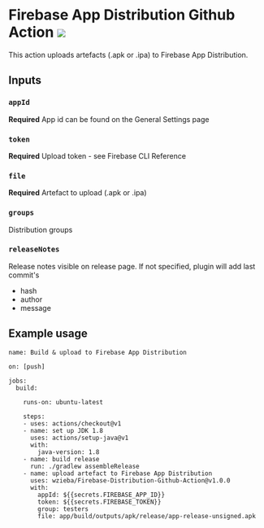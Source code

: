 # Firebase App Distribution Github Action ![](https://github.com/wzieba/Firebase-Distribution-Github-Action/workflows/Sample%20workflow%20for%20Firebase%20Distribution%20action/badge.svg)

This action uploads artefacts (.apk or .ipa) to Firebase App Distribution.

## Inputs

### `appId`

**Required** App id can be found on the General Settings page

### `token`

**Required** Upload token - see Firebase CLI Reference

### `file`

**Required** Artefact to upload (.apk or .ipa)

### `groups`

Distribution groups

### `releaseNotes`

Release notes visible on release page. If not specified, plugin will add last commit's
 - hash
 - author
 - message

## Example usage

```
name: Build & upload to Firebase App Distribution 

on: [push]

jobs:
  build:

    runs-on: ubuntu-latest

    steps:
    - uses: actions/checkout@v1
    - name: set up JDK 1.8
      uses: actions/setup-java@v1
      with:
        java-version: 1.8
    - name: build release 
      run: ./gradlew assembleRelease
    - name: upload artefact to Firebase App Distribution
      uses: wzieba/Firebase-Distribution-Github-Action@v1.0.0
      with:
        appId: ${{secrets.FIREBASE_APP_ID}}
        token: ${{secrets.FIREBASE_TOKEN}}
        group: testers
        file: app/build/outputs/apk/release/app-release-unsigned.apk
```
